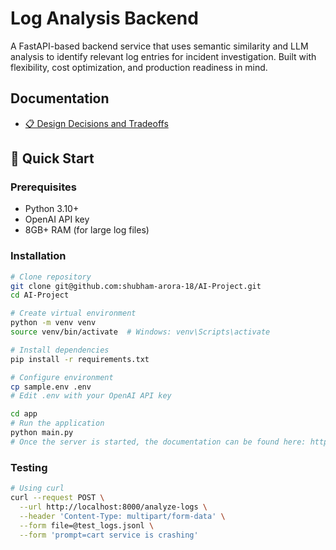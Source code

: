 # Log Analysis Backend

A FastAPI-based backend service that uses semantic similarity and LLM analysis to identify relevant log entries for incident investigation. Built with flexibility, cost optimization, and production readiness in mind.

## Documentation

- [📋 Design Decisions and Tradeoffs](DESIGN_DECISIONS.md)

## 🚀 Quick Start

### Prerequisites
- Python 3.10+
- OpenAI API key
- 8GB+ RAM (for large log files)

### Installation
```bash
# Clone repository
git clone git@github.com:shubham-arora-18/AI-Project.git
cd AI-Project

# Create virtual environment
python -m venv venv
source venv/bin/activate  # Windows: venv\Scripts\activate

# Install dependencies
pip install -r requirements.txt

# Configure environment
cp sample.env .env
# Edit .env with your OpenAI API key

cd app
# Run the application
python main.py
# Once the server is started, the documentation can be found here: http://localhost:8000/docs
```

### Testing
```bash
# Using curl
curl --request POST \
  --url http://localhost:8000/analyze-logs \
  --header 'Content-Type: multipart/form-data' \
  --form file=@test_logs.jsonl \
  --form 'prompt=cart service is crashing'
```
